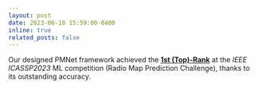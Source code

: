 ```yaml
---
layout: post
date: 2023-06-10 15:59:00-0400
inline: true
related_posts: false
---
```


Our designed PMNet framework achieved the <a href="https://ieeexplore.ieee.org/document/10433928"><b>1st (Top)-Rank</b></a> at the <i>IEEE ICASSP2023</i> ML competition (Radio Map Prediction Challenge), thanks to its outstanding accuracy.
